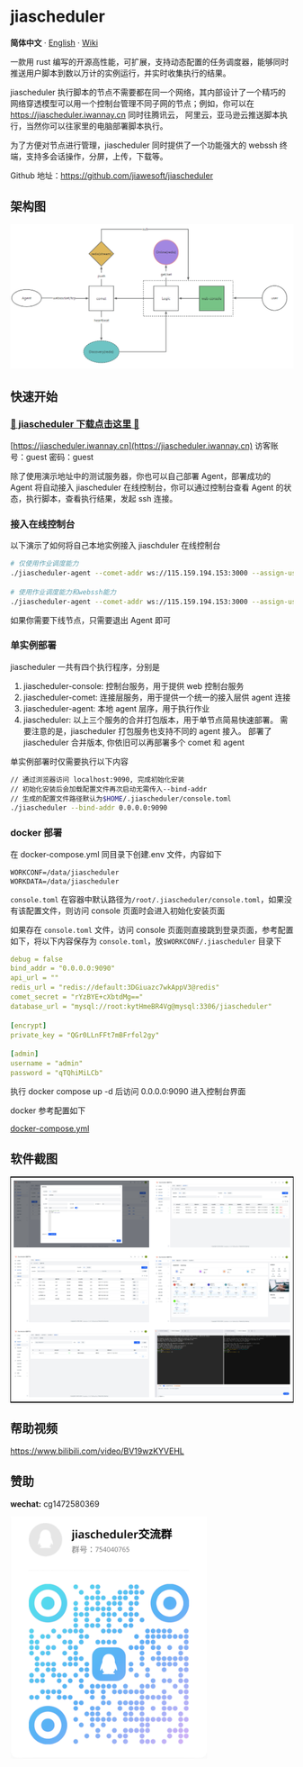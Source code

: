 # jiascheduler

**简体中文** · [English](./README.md) · [Wiki](https://github.com/jiawesoft/jiascheduler/wiki/Install)

一款用 rust 编写的开源高性能，可扩展，支持动态配置的任务调度器，能够同时推送用户脚本到数以万计的实例运行，并实时收集执行的结果。

jiascheduler 执行脚本的节点不需要都在同一个网络，其内部设计了一个精巧的网络穿透模型可以用一个控制台管理不同子网的节点；例如，你可以在 https://jiascheduler.iwannay.cn 同时往腾讯云， 阿里云，亚马逊云推送脚本执行，当然你可以往家里的电脑部署脚本执行。

为了方便对节点进行管理，jiascheduler 同时提供了一个功能强大的 webssh 终端，支持多会话操作，分屏，上传，下载等。

Github 地址：https://github.com/jiawesoft/jiascheduler

## 架构图

![架构图](./assets/jiascheduler-arch.png)

## 快速开始

### [💖 jiascheduler 下载点击这里 💖 ](https://github.com/jiawesoft/jiascheduler/releases)

[https://jiascheduler.iwannay.cn](https://jiascheduler.iwannay.cn)
访客账号：guest 密码：guest

除了使用演示地址中的测试服务器，你也可以自己部署 Agent，部署成功的 Agent 将自动接入 jiascheduler 在线控制台，你可以通过控制台查看 Agent 的状态，执行脚本，查看执行结果，发起 ssh 连接。

### 接入在线控制台

以下演示了如何将自己本地实例接入 jiaschduler 在线控制台

```bash
# 仅使用作业调度能力
./jiascheduler-agent --comet-addr ws://115.159.194.153:3000 --assign-username guest --assign-password guest

# 使用作业调度能力和webssh能力
./jiascheduler-agent --comet-addr ws://115.159.194.153:3000 --assign-username guest --assign-password guest --ssh-user your_ssh_user --ssh-port 22 --ssh-password your_ssh_user_password --namespace home
```

如果你需要下线节点，只需要退出 Agent 即可

### 单实例部署

jiascheduler 一共有四个执行程序，分别是

1. jiascheduler-console: 控制台服务，用于提供 web 控制台服务
2. jiascheduler-comet: 连接层服务，用于提供一个统一的接入层供 agent 连接
3. jiascheduler-agent: 本地 agent 层序，用于执行作业
4. jiascheduler: 以上三个服务的合并打包版本，用于单节点简易快速部署。
   需要注意的是，jiascheduler 打包服务也支持不同的 agent 接入。
   部署了 jiascheduler 合并版本, 你依旧可以再部署多个 comet 和 agent

单实例部署时仅需要执行以下内容

```bash
// 通过浏览器访问 localhost:9090, 完成初始化安装
// 初始化安装后会加载配置文件再次启动无需传入--bind-addr
// 生成的配置文件路径默认为$HOME/.jiascheduler/console.toml
./jiascheduler --bind-addr 0.0.0.0:9090

```

### docker 部署

在 docker-compose.yml 同目录下创建.env 文件，内容如下

```shell
WORKCONF=/data/jiascheduler
WORKDATA=/data/jiascheduler
```

`console.toml` 在容器中默认路径为`/root/.jiascheduler/console.toml`，如果没有该配置文件，则访问 console 页面时会进入初始化安装页面

如果存在 `console.toml` 文件，访问 console 页面则直接跳到登录页面，参考配置如下，将以下内容保存为 `console.toml`，放`$WORKCONF/.jiascheduler` 目录下

```yml
debug = false
bind_addr = "0.0.0.0:9090"
api_url = ""
redis_url = "redis://default:3DGiuazc7wkAppV3@redis"
comet_secret = "rYzBYE+cXbtdMg=="
database_url = "mysql://root:kytHmeBR4Vg@mysql:3306/jiascheduler"

[encrypt]
private_key = "QGr0LLnFFt7mBFrfol2gy"

[admin]
username = "admin"
password = "qTQhiMiLCb"
```

执行 docker compose up -d 后访问 0.0.0.0:9090 进入控制台界面

docker 参考配置如下

[docker-compose.yml](docker-compose.yml)

## 软件截图

<table style="border-collapse: collapse; border: 1px solid black;">
  <tr>
    <td style="padding: 5px;background-color:#fff;"><img src= "./assets/job-edit.png" alt="Jiascheduler job edit"   /></td>
    <td style="padding: 5px;background-color:#fff;"><img src= "./assets/run-list.png" alt="Jiascheduler run list"   /></td>
  </tr>

  <tr>
    <td style="padding: 5px;background-color:#fff;"><img src= "./assets/scheduler-history.png" alt="Jiascheduler scheduler history"   /></td>
    <td style="padding: 5px;background-color:#fff;"><img src= "./assets/scheduler-dashboard.png" alt="Jiascheduler scheduler dashboard"   /></td>
  </tr>

  <tr>
    <td style="padding: 5px;background-color:#fff;"><img src= "./assets/server.png" alt="Jiascheduler server"   /></td>
    <td style="padding: 5px;background-color:#fff;"><img src= "./assets/webssh.png" alt="Jiascheduler webssh"   /></td>
  </tr>

</table>

## 帮助视频

https://www.bilibili.com/video/BV19wzKYVEHL

## 赞助

**wechat:** cg1472580369

<img src="./assets/qrcode-qq-group.jpg" width="350px" />
